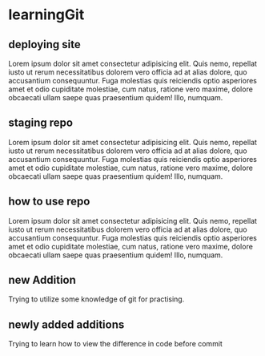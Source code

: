 # learningGit

## deploying site
Lorem ipsum dolor sit amet consectetur adipisicing elit. Quis nemo, repellat iusto ut rerum necessitatibus dolorem vero officia ad at alias dolore, quo accusantium consequuntur. Fuga molestias quis reiciendis optio asperiores amet et odio cupiditate molestiae, cum natus, ratione vero maxime, dolore obcaecati ullam saepe quas praesentium quidem! Illo, numquam.

## staging repo
Lorem ipsum dolor sit amet consectetur adipisicing elit. Quis nemo, repellat iusto ut rerum necessitatibus dolorem vero officia ad at alias dolore, quo accusantium consequuntur. Fuga molestias quis reiciendis optio asperiores amet et odio cupiditate molestiae, cum natus, ratione vero maxime, dolore obcaecati ullam saepe quas praesentium quidem! Illo, numquam.

## how to use repo
Lorem ipsum dolor sit amet consectetur adipisicing elit. Quis nemo, repellat iusto ut rerum necessitatibus dolorem vero officia ad at alias dolore, quo accusantium consequuntur. Fuga molestias quis reiciendis optio asperiores amet et odio cupiditate molestiae, cum natus, ratione vero maxime, dolore obcaecati ullam saepe quas praesentium quidem! Illo, numquam.

## new Addition
Trying to utilize some knowledge of git for practising.

## newly added additions
Trying to learn how to view the difference in code before commit
